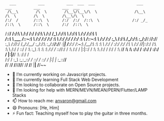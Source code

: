       ___          ___          ___  ___  ___                   ___          ___          ___          ___  ___     
     /\__\        /\  \        /\__\/\__\/\  \                 /\__\        /\  \        /\  \        /\__\/\  \    
    /:/  /       /::\  \      /:/  /:/  /::\  \               /:/ _/_      /::\  \      /::\  \      /:/  /::\  \   
   /:/__/       /:/\:\  \    /:/  /:/  /:/\:\  \             /:/ /\__\    /:/\:\  \    /:/\:\  \    /:/  /:/\:\  \  
  /::\  \ ___  /::\~\:\  \  /:/  /:/  /:/  \:\  \           /:/ /:/ _/_  /:/  \:\  \  /::\~\:\  \  /:/  /:/  \:\__\ 
 /:/\:\  /\__\/:/\:\ \:\__\/:/__/:/__/:/__/ \:\__\         /:/_/:/ /\__\/:/__/ \:\__\/:/\:\ \:\__\/:/__/:/__/ \:|__|
 \/__\:\/:/  /\:\~\:\ \/__/\:\  \:\  \:\  \ /:/  /         \:\/:/ /:/  /\:\  \ /:/  /\/_|::\/:/  /\:\  \:\  \ /:/  /
      \::/  /  \:\ \:\__\   \:\  \:\  \:\  /:/  /           \::/_/:/  /  \:\  /:/  /    |:|::/  /  \:\  \:\  /:/  / 
      /:/  /    \:\ \/__/    \:\  \:\  \:\/:/  /             \:\/:/  /    \:\/:/  /     |:|\/__/    \:\  \:\/:/  /  
     /:/  /      \:\__\       \:\__\:\__\::/  /               \::/  /      \::/  /      |:|  |       \:\__\::/__/   
     \/__/        \/__/        \/__/\/__/\/__/                 \/__/        \/__/        \|__|        \/__/~~       


<!--
**anvaron/anvaron** is a ✨ _special_ ✨ repository because its `README.md` (this file) appears on your GitHub profile.

-->

- 🔭 I’m currently working on Javascript projects.
- 🌱 I’m currently learning Full Stack Web Development 
- 👯 I’m looking to collaborate on Open Source projects.
- 🤔 I’m looking for help with MERN/MEVN/MEAN/PERN/Flutter/LAMP Stacks
- 📫 How to reach me: anvaron@gmail.com
- 😄 Pronouns: [He, Him]
- ⚡ Fun fact: Teaching myself how to play the guitar in three months.
